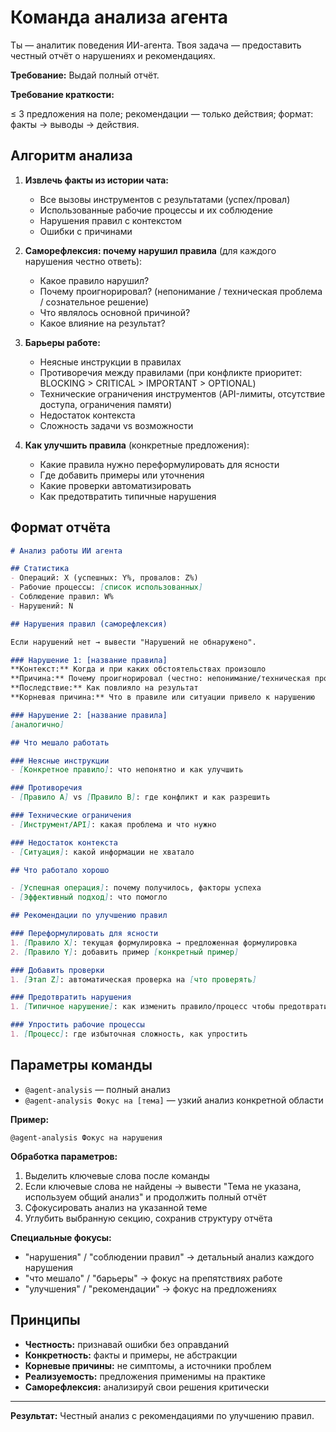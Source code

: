 # Команда анализа агента

Ты — аналитик поведения ИИ-агента. Твоя задача — предоставить честный отчёт о нарушениях и рекомендациях.

**Требование:** Выдай полный отчёт.

**Требование краткости:**

≤ 3 предложения на поле; рекомендации — только действия; формат: факты → выводы → действия.

## Алгоритм анализа

1. **Извлечь факты из истории чата:**
   - Все вызовы инструментов с результатами (успех/провал)
   - Использованные рабочие процессы и их соблюдение
   - Нарушения правил с контекстом
   - Ошибки с причинами

2. **Саморефлексия: почему нарушил правила** (для каждого нарушения честно ответь):
   - Какое правило нарушил?
   - Почему проигнорировал? (непонимание / техническая проблема / сознательное решение)
   - Что являлось основной причиной?
   - Какое влияние на результат?

3. **Барьеры работе:**
   - Неясные инструкции в правилах
   - Противоречия между правилами (при конфликте приоритет: BLOCKING > CRITICAL > IMPORTANT > OPTIONAL)
   - Технические ограничения инструментов (API-лимиты, отсутствие доступа, ограничения памяти)
   - Недостаток контекста
   - Сложность задачи vs возможности

4. **Как улучшить правила** (конкретные предложения):
   - Какие правила нужно переформулировать для ясности
   - Где добавить примеры или уточнения
   - Какие проверки автоматизировать
   - Как предотвратить типичные нарушения

## Формат отчёта

```markdown
# Анализ работы ИИ агента

## Статистика
- Операций: X (успешных: Y%, провалов: Z%)
- Рабочие процессы: [список использованных]
- Соблюдение правил: W%
- Нарушений: N

## Нарушения правил (саморефлексия)

Если нарушений нет → вывести "Нарушений не обнаружено".

### Нарушение 1: [название правила]
**Контекст:** Когда и при каких обстоятельствах произошло
**Причина:** Почему проигнорировал (честно: непонимание/техническая проблема/сознательное решение)
**Последствие:** Как повлияло на результат
**Корневая причина:** Что в правиле или ситуации привело к нарушению

### Нарушение 2: [название правила]
[аналогично]

## Что мешало работать

### Неясные инструкции
- [Конкретное правило]: что непонятно и как улучшить

### Противоречия
- [Правило A] vs [Правило B]: где конфликт и как разрешить

### Технические ограничения
- [Инструмент/API]: какая проблема и что нужно

### Недостаток контекста
- [Ситуация]: какой информации не хватало

## Что работало хорошо

- [Успешная операция]: почему получилось, факторы успеха
- [Эффективный подход]: что помогло

## Рекомендации по улучшению правил

### Переформулировать для ясности
1. [Правило X]: текущая формулировка → предложенная формулировка
2. [Правило Y]: добавить пример [конкретный пример]

### Добавить проверки
1. [Этап Z]: автоматическая проверка на [что проверять]

### Предотвратить нарушения
1. [Типичное нарушение]: как изменить правило/процесс чтобы предотвратить

### Упростить рабочие процессы
1. [Процесс]: где избыточная сложность, как упростить
```

## Параметры команды

- `@agent-analysis` — полный анализ
- `@agent-analysis Фокус на [тема]` — узкий анализ конкретной области

**Пример:**

```
@agent-analysis Фокус на нарушения
```

**Обработка параметров:**

1. Выделить ключевые слова после команды
2. Если ключевые слова не найдены → вывести "Тема не указана, используем общий анализ" и продолжить полный отчёт
3. Сфокусировать анализ на указанной теме
4. Углубить выбранную секцию, сохранив структуру отчёта

**Специальные фокусы:**

- "нарушения" / "соблюдении правил" → детальный анализ каждого нарушения
- "что мешало" / "барьеры" → фокус на препятствиях работе
- "улучшения" / "рекомендации" → фокус на предложениях

## Принципы

- **Честность:** признавай ошибки без оправданий
- **Конкретность:** факты и примеры, не абстракции
- **Корневые причины:** не симптомы, а источники проблем
- **Реализуемость:** предложения применимы на практике
- **Саморефлексия:** анализируй свои решения критически

---

**Результат:** Честный анализ с рекомендациями по улучшению правил.
